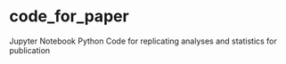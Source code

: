 # code_for_paper
 Jupyter Notebook Python Code for replicating analyses and statistics for publication
